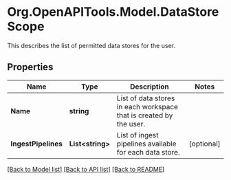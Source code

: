 # Org.OpenAPITools.Model.DataStoreScope
This describes the list of permitted data stores for the user.

## Properties

Name | Type | Description | Notes
------------ | ------------- | ------------- | -------------
**Name** | **string** | List of data stores in each workspace that is created by the user. | 
**IngestPipelines** | **List&lt;string&gt;** | List of ingest pipelines available for each data store. | [optional] 

[[Back to Model list]](../README.md#documentation-for-models) [[Back to API list]](../README.md#documentation-for-api-endpoints) [[Back to README]](../README.md)

